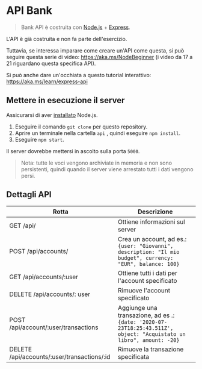 # API Bank

> Bank API è costruita con [Node.js](https://nodejs.org) + [Express](https://expressjs.com/).

L'API è già costruita e non fa parte dell'esercizio.

Tuttavia, se interessa imparare come creare un'API come questa, si può seguire questa serie di video: https://aka.ms/NodeBeginner (i video da 17 a 21 riguardano questa specifica API).

Si può anche dare un'occhiata a questo tutorial interattivo: https://aka.ms/learn/express-api

## Mettere in esecuzione il server

Assicurarsi di aver [installato](https://nodejs.org) Node.js.

1. Eseguire il comando `git clone` per questo repository.
2. Aprire un terminale nella cartella `api` , quindi eseguire `npm install`.
3. Eseguire `npm start`.

Il server dovrebbe mettersi in ascolto sulla porta `5000`.

> Nota: tutte le voci vengono archiviate in memoria e non sono persistenti, quindi quando il server viene arrestato tutti i dati vengono persi.

## Dettagli API

| Rotta                                       | Descrizione                                                                                                         |
| ------------------------------------------- | ------------------------------------------------------------------------------------------------------------------- |
| GET /api/                                   | Ottiene informazioni sul server                                                                                     |
| POST /api/accounts/                         | Crea un account, ad es.: `{user: "Giovanni", description: "Il mio budget", currency: "EUR", balance: 100}`          |
| GET /api/accounts/:user                     | Ottiene tutti i dati per l'account specificato                                                                      |
| DELETE /api/accounts/: user                 | Rimuove l'account specificato                                                                                       |
| POST /api/account/:user/transactions        | Aggiunge una transazione, ad es .: `{date: '2020-07-23T18:25:43.511Z', object: "Acquistato un libro", amount: -20}` |
| DELETE /api/accounts/:user/transactions/:id | Rimuove la transazione specificata                                                                                  |
